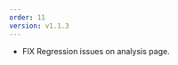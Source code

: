 ```yaml
---
order: 11
version: v1.1.3
---
```

- <span class="badge badge-pill badge-primary">FIX</span> Regression issues on analysis page.